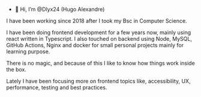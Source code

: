 - 👋 Hi, I’m @Dlyx24 (Hugo Alexandre)

I have been working since 2018 after I took my Bsc in Computer Science.

I have been doing frontend development for a few years now, mainly using react written in Typescript. 
I also touched on backend using Node, MySQL, GitHub Actions, Nginx and docker for small personal projects mainly for learning purpose.

There is no magic, and because of this I like to know how things work inside the box.

Lately I have been focusing more on frontend topics like, accessibility, UX, performance, testing and best practices. 
